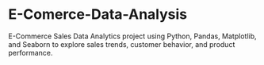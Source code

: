 # E-Comerce-Data-Analysis
E-Commerce Sales Data Analytics project using Python, Pandas, Matplotlib, and Seaborn to explore sales trends, customer behavior, and product performance.
